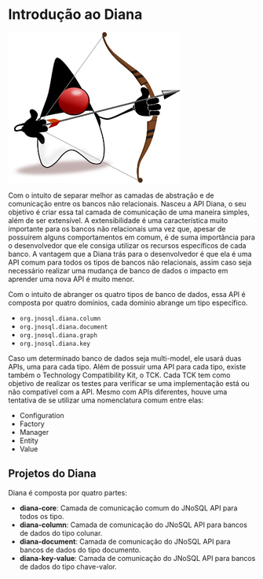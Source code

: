 # Introdução ao Diana

![](../../.gitbook/assets/duke-diana-min.png)

Com o intuito de separar melhor as camadas de abstração e de comunicação entre os bancos não relacionais. Nasceu a API Diana, o seu objetivo é criar essa tal camada de comunicação de uma maneira simples, além de ser extensível. A extensibilidade é uma característica muito importante para os bancos não relacionais uma vez que, apesar de possuirem alguns comportamentos em comum, é de suma importância para o desenvolvedor que ele consiga utilizar os recursos específicos de cada banco. A vantagem que a Diana trás para o desenvolvedor é que ela é uma API comum para todos os tipos de bancos não relacionais, assim caso seja necessário realizar uma mudança de banco de dados o impacto em aprender uma nova API é muito menor.

Com o intuito de abranger os quatro tipos de banco de dados, essa API é composta por quatro domínios, cada domínio abrange um tipo específico.

* `org.jnosql.diana.column`
* `org.jnosql.diana.document`
* `org.jnosql.diana.graph`
* `org.jnosql.diana.key`

Caso um determinado banco de dados seja multi-model, ele usará duas APIs, uma para cada tipo. Além de possuir uma API para cada tipo, existe também o Technology Compatibility Kit, o TCK. Cada TCK tem como objetivo de realizar os testes para verificar se uma implementação está ou não compatível com a API. Mesmo com APIs diferentes, houve uma tentativa de se utilizar uma nomenclatura comum entre elas:

* Configuration
* Factory
* Manager
* Entity
* Value

## Projetos do Diana

Diana é composta por quatro partes:

* **diana-core**: Camada de comunicação comum do JNoSQL API para todos os tipo.
* **diana-column**: Camada de comunicação do JNoSQL API para bancos de dados do tipo colunar.
* **diana-document**: Camada de comunicação do JNoSQL API para bancos de dados do tipo documento.
* **diana-key-value**: Camada de comunicação do JNoSQL API para bancos de dados do tipo chave-valor.

